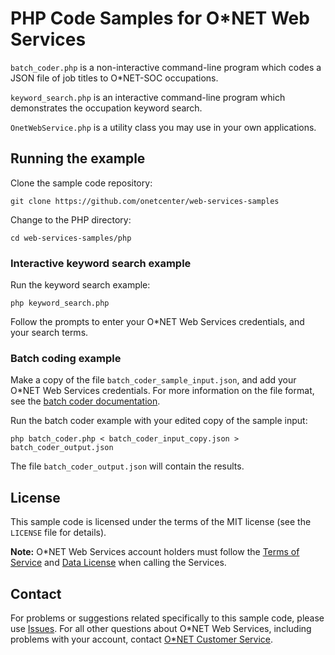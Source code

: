 # PHP Code Samples for O\*NET Web Services

`batch_coder.php` is a non-interactive command-line program which codes a JSON file of job titles to O*NET-SOC occupations.

`keyword_search.php` is an interactive command-line program which demonstrates the occupation keyword search.

`OnetWebService.php` is a utility class you may use in your own applications.

## Running the example

Clone the sample code repository:

    git clone https://github.com/onetcenter/web-services-samples

Change to the PHP directory:

    cd web-services-samples/php

### Interactive keyword search example

Run the keyword search example:

    php keyword_search.php

Follow the prompts to enter your O*NET Web Services credentials, and your search terms.

### Batch coding example

Make a copy of the file `batch_coder_sample_input.json`, and add your O*NET Web Services credentials. For more information on the file format, see the [batch coder documentation](batch_coder_README.md).

Run the batch coder example with your edited copy of the sample input:

    php batch_coder.php < batch_coder_input_copy.json > batch_coder_output.json
    
The file `batch_coder_output.json` will contain the results.

## License

This sample code is licensed under the terms of the MIT license (see the `LICENSE` file for details).

**Note:** O\*NET Web Services account holders must follow the [Terms of Service](https://services.onetcenter.org/terms) and [Data License](https://services.onetcenter.org/help/license_data) when calling the Services.

## Contact

For problems or suggestions related specifically to this sample code, please use [Issues](https://github.com/onetcenter/web-services-samples/issues/). For all other questions about O\*NET Web Services, including problems with your account, contact [O\*NET Customer Service](mailto:onet@onetcenter.org).
